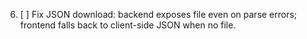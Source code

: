 6. [ ] Fix JSON download: backend exposes file even on parse errors; frontend falls back to client-side JSON when no file.

